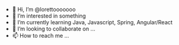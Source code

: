 - 👋 Hi, I’m @lorettooooooo
- 👀 I’m interested in something
- 🌱 I’m currently learning Java, Javascript, Spring, Angular/React
- 💞️ I’m looking to collaborate on ...
- 📫 How to reach me ...

<!---
lorettooooooo/lorettooooooo is a ✨ special ✨ repository because its `README.md` (this file) appears on your GitHub profile.
You can click the Preview link to take a look at your changes.
--->
